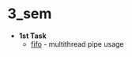# 3_sem
* **1st Task**
  * [fifo](https://github.com/BEANefiT/3_sem/blob/master/fifo/fifo.c) - multithread pipe usage
